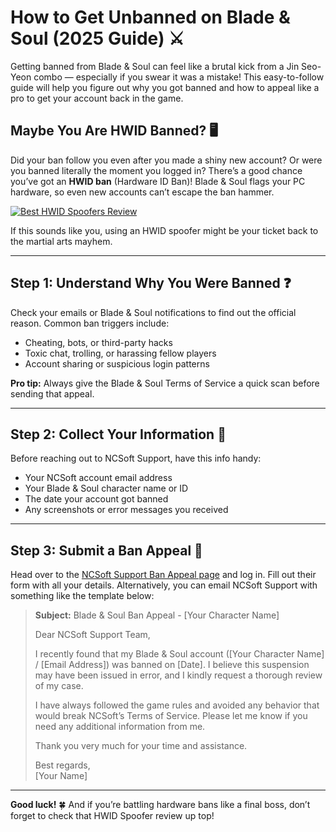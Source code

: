 # How to Get Unbanned on Blade & Soul (2025 Guide) ⚔️

Getting banned from Blade & Soul can feel like a brutal kick from a Jin Seo-Yeon combo — especially if you swear it was a mistake! This easy-to-follow guide will help you figure out why you got banned and how to appeal like a pro to get your account back in the game.

## Maybe You Are HWID Banned? 🖥️

Did your ban follow you even after you made a shiny new account? Or were you banned literally the moment you logged in? There’s a good chance you’ve got an **HWID ban** (Hardware ID Ban)! Blade & Soul flags your PC hardware, so even new accounts can’t escape the ban hammer.

[![Best HWID Spoofers Review](https://img.shields.io/badge/Best%20HWID%20Spoofers-Read%20Review-brightgreen?style=for-the-badge&logo=origin)](https://hwid-spoofer.mystrikingly.com/)

If this sounds like you, using an HWID spoofer might be your ticket back to the martial arts mayhem.

---

## Step 1: Understand Why You Were Banned ❓

Check your emails or Blade & Soul notifications to find out the official reason. Common ban triggers include:
- Cheating, bots, or third-party hacks
- Toxic chat, trolling, or harassing fellow players
- Account sharing or suspicious login patterns

**Pro tip:** Always give the Blade & Soul Terms of Service a quick scan before sending that appeal.

---

## Step 2: Collect Your Information 📝

Before reaching out to NCSoft Support, have this info handy:
- Your NCSoft account email address  
- Your Blade & Soul character name or ID  
- The date your account got banned  
- Any screenshots or error messages you received  

---

## Step 3: Submit a Ban Appeal 📧

Head over to the [NCSoft Support Ban Appeal page](https://support.ncsoft.com/en/help/account-information-about-banned-or-suspended-accounts) and log in. Fill out their form with all your details. Alternatively, you can email NCSoft Support with something like the template below:

> **Subject:** Blade & Soul Ban Appeal - [Your Character Name]  
>  
> Dear NCSoft Support Team,  
>  
> I recently found that my Blade & Soul account ([Your Character Name] / [Email Address]) was banned on [Date]. I believe this suspension may have been issued in error, and I kindly request a thorough review of my case.  
>  
> I have always followed the game rules and avoided any behavior that would break NCSoft’s Terms of Service. Please let me know if you need any additional information from me.  
>  
> Thank you very much for your time and assistance.  
>  
> Best regards,  
> [Your Name]

---

**Good luck!** 🍀 And if you’re battling hardware bans like a final boss, don’t forget to check that HWID Spoofer review up top!